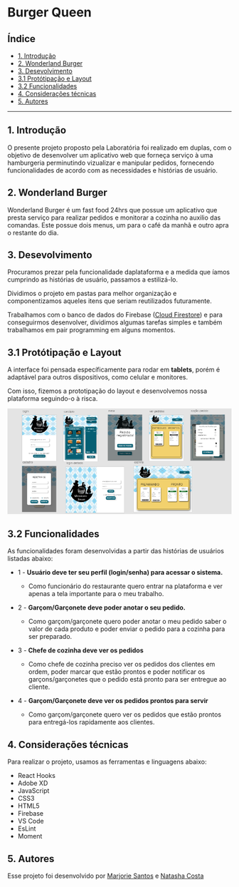 # Burger Queen

## Índice

- [1. Introdução](#1-introdução)
- [2. Wonderland Burger](#2-Wonderland-Burger)
- [3. Desevolvimento](#3-desenvolvimento)
- [3.1 Protótipação e Layout](#3.1-Protótipação-e-Layout)
- [3.2 Funcionalidades](#3.2-Funcionalidades)
- [4. Considerações técnicas](#4-considerações-técnicas)
- [5. Autores](#5-autores)

---

## 1.  Introdução
O presente projeto proposto pela Laboratória foi realizado em duplas, com o objetivo de desenvolver um aplicativo web que forneça serviço à uma hamburgeria perminutindo vizualizar e manipular pedidos, fornecendo funcionalidades de acordo com as necessidades e histórias de usuário.

## 2. Wonderland Burger
Wonderland Burger é um fast food 24hrs que possue um aplicativo que presta serviço para realizar pedidos e monitorar a cozinha no auxilio das comandas.
Este possue dois menus, um para o café da manhã e outro apra o restante do dia.

## 3. Desevolvimento

Procuramos prezar pela funcionalidade daplataforma e a medida que íamos cumprindo as histórias de usuário, passamos a estilizá-lo.

Dividimos o projeto em pastas para melhor organização e componentizamos aqueles itens que seriam reutilizados futuramente. 

Trabalhamos com o banco de dados do Firebase ([Cloud Firestore](https://firebase.google.com/docs/firestore)) e para conseguirmos desenvolver, dividimos algumas tarefas simples e também trabalhamos em pair programming em alguns momentos.

## 3.1 Protótipação e Layout
A interface foi pensada específicamente para rodar em **tablets**, porém é adaptável para outros dispositivos, como celular e monitores.

Com isso, fizemos a prototipação do layout e desenvolvemos nossa plataforma seguindo-o à risca.

<img src='./src/assets/img-readme.png' alt='foto da prototipação'>

## 3.2 Funcionalidades
As funcionalidades foram desenvolvidas a partir das histórias de usuários listadas abaixo:

* 1 -  **Usuário deve ter seu perfil (login/senha) para acessar o sistema.**
    * Como funcionário do restaurante quero entrar na plataforma e ver apenas a tela importante para o meu trabalho.

* 2 -  **Garçom/Garçonete deve poder anotar o seu pedido.**
    * Como garçom/garçonete quero poder anotar o meu pedido saber o valor de cada produto e poder enviar o pedido para a cozinha para ser preparado.

* 3 -  **Chefe de cozinha deve ver os pedidos**
    * Como chefe de cozinha preciso ver os pedidos dos clientes em ordem, poder marcar que estão prontos e poder notificar os garçons/garçonetes que o pedido está pronto para ser entregue ao cliente.

* 4 -  **Garçom/Garçonete deve ver os pedidos prontos para servir**
    * Como garçom/garçonete quero ver os pedidos que estão prontos para entregá-los rapidamente aos clientes.


## 4. Considerações técnicas
Para realizar o projeto, usamos as ferramentas e linguagens abaixo:
 * React Hooks
 * Adobe XD
 * JavaScript
 * CSS3
 * HTML5
 * Firebase
 * VS Code
 * EsLint
 * Moment

## 5. Autores

Esse projeto foi desenvolvido por [Marjorie Santos](https://github.com/MarjorieSantos) e [Natasha Costa](https://github.com/narodrigues)
